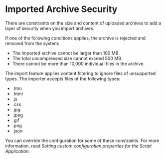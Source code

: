 # Imported Archive Security

There are constraints on the size and content of uploaded archives to add a layer of security when you import archives.

If one of the following conditions applies, the archive is rejected and removed from the system:

-   The imported archive cannot be larger than 100 MB.
-   The total uncompressed size cannot exceed 500 MB.
-   There cannot be more than 10,000 individual files in the archive.

The import feature applies content filtering to ignore files of unsupported types. The importer accepts files of the following types:

-   .htm
-   .html
-   .js
-   .css
-   .jpg
-   .jpeg
-   .gif
-   .png
-   .json

You can override the configuration for some of these constraints. For more information, read *Setting custom configuration properties for the Script Application*.


